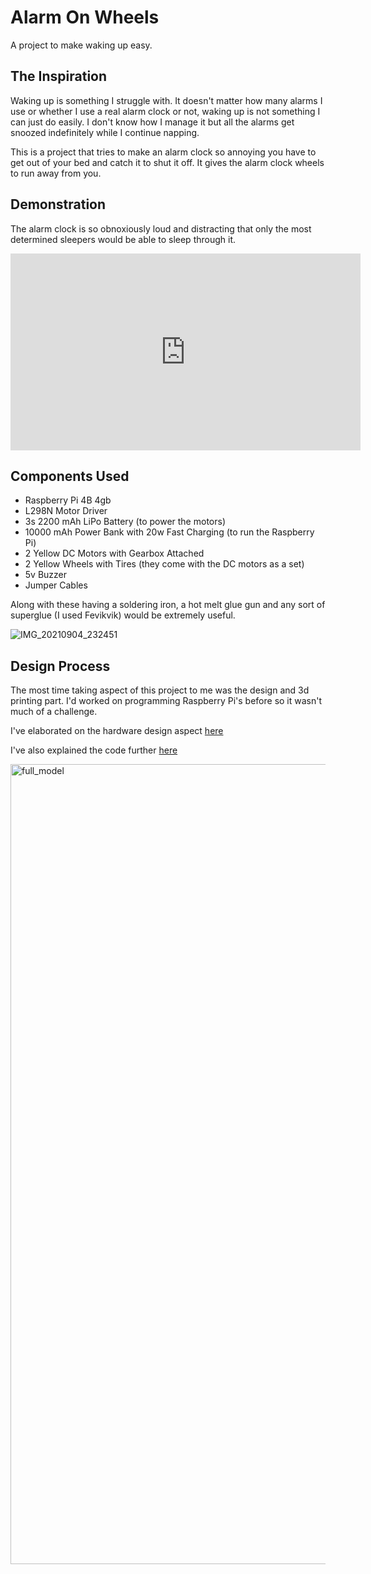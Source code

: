 # Alarm On Wheels

A project to make waking up easy.


## The Inspiration

Waking up is something I struggle with. It doesn't matter how many alarms I use or whether I use a real alarm clock or not, waking up is not something I can just do easily. I don't know how I manage it but all the alarms get snoozed indefinitely while I continue napping.

This is a project that tries to make an alarm clock so annoying you have to get out of your bed and catch it to shut it off. It gives the alarm clock wheels to run away from you.

## Demonstration

The alarm clock is so obnoxiously loud and distracting that only the most determined sleepers would be able to sleep through it.


<iframe width="560" height="315" src="https://www.youtube.com/embed/ajM1n26zZD8" title="YouTube video player" frameborder="0" allow="accelerometer; autoplay; clipboard-write; encrypted-media; gyroscope; picture-in-picture" allowfullscreen></iframe>

## Components Used

- Raspberry Pi 4B 4gb
- L298N Motor Driver
- 3s 2200 mAh LiPo Battery (to power the motors)
- 10000 mAh Power Bank with 20w Fast Charging (to run the Raspberry Pi)
- 2 Yellow DC Motors with Gearbox Attached
- 2 Yellow Wheels with Tires (they come with the DC motors as a set)
- 5v Buzzer
- Jumper Cables

Along with these having a soldering iron, a hot melt glue gun and any sort of superglue (I used Fevikvik) would be extremely useful.

![IMG_20210904_232451](https://user-images.githubusercontent.com/50370816/132123765-d4b4dfb3-f7f5-4909-a007-d7a13034c571.jpg)


## Design Process

The most time taking aspect of this project to me was the design and 3d printing part. I'd worked on programming Raspberry Pi's before so it wasn't much of a challenge.

I've elaborated on the hardware design aspect [here](./CAD/README.md)

I've also explained the code further [here](./Scripts/README.md)

<img width="1280" alt="full_model" src="https://user-images.githubusercontent.com/50370816/132122407-1938131f-72d8-403d-91e1-a9a750c0c9ee.png">
